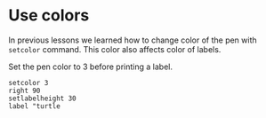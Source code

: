 # Use colors

In previous lessons we learned how to change color of the pen with `setcolor` command. This color also affects color of labels.

Set the pen color to 3 before printing a label.
```result
setcolor 3
right 90
setlabelheight 30
label "turtle
```